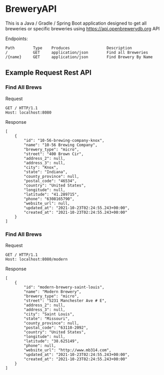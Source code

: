 # BreweryAPI
This is a Java / Gradle / Spring Boot application designed to get all breweries or specific breweries using https://api.openbrewerydb.org API

Endpoints:
```
Path        Type    Produces                Description
/           GET     application/json        Find all Breweries
/{name}     GET     application/json        Find Brewery By Name
```

## Example Request Rest API
### Find All Brews
Request
```
GET / HTTP/1.1
Host: localhost:8080
```
Response
```
[
    {
        "id": "10-56-brewing-company-knox",
        "name": "10-56 Brewing Company",
        "brewery_type": "micro",
        "street": "400 Brown Cir",
        "address_2": null,
        "address_3": null,
        "city": "Knox",
        "state": "Indiana",
        "county_province": null,
        "postal_code": "46534",
        "country": "United States",
        "longitude": null,
        "latitude": "41.289715",
        "phone": "6308165790",
        "website_url": null,
        "updated_at": "2021-10-23T02:24:55.243+00:00",
        "created_at": "2021-10-23T02:24:55.243+00:00"
    }
]
```
### Find All Brews
Request
```
GET / HTTP/1.1
Host: localhost:8080/modern
```
Response
```
[
    {
        "id": "modern-brewery-saint-louis",
        "name": "Modern Brewery",
        "brewery_type": "micro",
        "street": "5231 Manchester Ave # E",
        "address_2": null,
        "address_3": null,
        "city": "Saint Louis",
        "state": "Missouri",
        "county_province": null,
        "postal_code": "63110-2092",
        "country": "United States",
        "longitude": null,
        "latitude": "38.625149",
        "phone": null,
        "website_url": "http://www.mb314.com",
        "updated_at": "2021-10-23T02:24:55.243+00:00",
        "created_at": "2021-10-23T02:24:55.243+00:00"
    }
]
```
